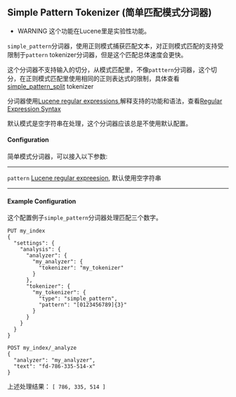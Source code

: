 ## Simple Pattern Tokenizer (简单匹配模式分词器)
- WARNING 这个功能在Lucene里是实验性功能。

```simple_pattern```分词器，使用正则模式捕获匹配文本，对正则模式匹配的支持受限制于```pattern``` tokenizer分词器，但是这个匹配总体速度会更快。

这个分词器不支持输入的切分，从模式匹配里，不像```patttern```分词器，这个切分，在正则模式匹配里使用相同的正则表达式的限制，具体查看[simple_pattern_split](https://www.elastic.co/guide/en/elasticsearch/reference/current/analysis-simplepatternsplit-tokenizer.html) tokenizer

分词器使用[Lucene regular expressions](http://lucene.apache.org/core/8_0_0/core/org/apache/lucene/util/automaton/RegExp.html),解释支持的功能和语法，查看[Regular Expression Syntax](https://www.elastic.co/guide/en/elasticsearch/reference/current/query-dsl-regexp-query.html#regexp-syntax)

默认模式是空字符串在处理，这个分词器应该总是不使用默认配置。

#### Configuration
简单模式分词器，可以接入以下参数:
***
```pattern```  [Lucene regular expreesion](http://lucene.apache.org/core/8_0_0/core/org/apache/lucene/util/automaton/RegExp.html), 默认使用空字符串
***

#### Example Configuration
这个配置例子```simple_pattern```分词器处理匹配三个数字。
```
PUT my_index
{
  "settings": {
    "analysis": {
      "analyzer": {
        "my_analyzer": {
          "tokenizer": "my_tokenizer"
        }
      },
      "tokenizer": {
        "my_tokenizer": {
          "type": "simple_pattern",
          "pattern": "[0123456789]{3}"
        }
      }
    }
  }
}

POST my_index/_analyze
{
  "analyzer": "my_analyzer",
  "text": "fd-786-335-514-x"
}
```
上述处理结果：
```[ 786, 335, 514 ]```